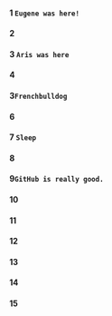 #### 1 `Eugene was here!`
#### 2
#### 3 `Aris was here`
#### 4
#### 3`Frenchbulldog`
#### 6
#### 7 `Sleep `
#### 8
#### 9`GitHub is really good.`
#### 10
#### 11
#### 12
#### 13
#### 14
#### 15